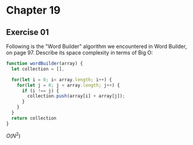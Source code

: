 # Chapter 19

## Exercise 01

Following is the "Word Builder" algorithm we encountered in Word Builder, on page 97. Describe its space complexity in terms of Big O:

```js
function wordBuilder(array) {
  let collection = [],

  for(let i = 0; i< array.length; i++) {
    for(let j = 0; j < array.length; j++) {
      if (i !== j) {
        collection.push(array[i] + array[j]);
      }
    }
  }
  return collection
}
```

$O\left( N^2 \right)$

